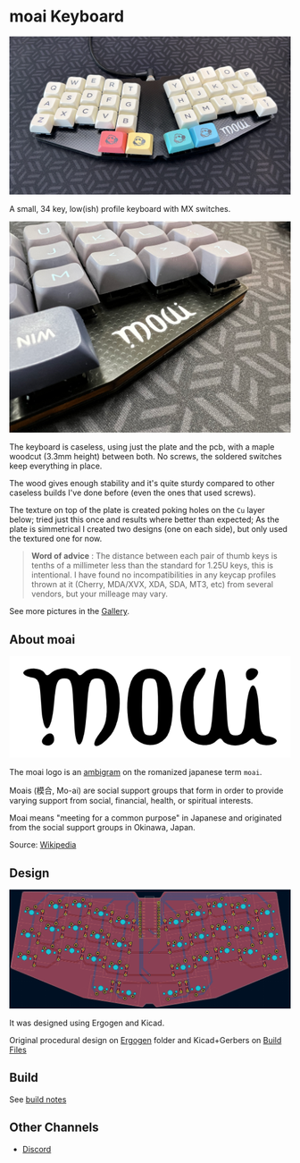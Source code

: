 # moai Keyboard

![Moai](gallery/photo1.png)

A small, 34 key, low(ish) profile keyboard with MX switches.

![Moai Detail](gallery/photo2.png)

The keyboard is caseless, using just the plate and the pcb, with a maple woodcut (3.3mm height) between both. No screws, the soldered switches keep everything in place.

The wood gives enough stability and it's quite sturdy compared to other caseless builds I've done before (even the ones that used screws).

The texture on top of the plate is created poking holes on the `Cu` layer below; tried just this once and results where better than expected; As the plate is simmetrical I created two designs (one on each side), but only used the textured one for now.

> **Word of advice** : The distance between each pair of thumb keys is tenths of a millimeter less than the standard for 1.25U keys, this is intentional. I have found no incompatibilities in any keycap profiles thrown at it (Cherry, MDA/XVX, XDA, SDA, MT3, etc) from several vendors, but your milleage may vary.

See more pictures in the [Gallery](gallery/README.md).

## About moai

![Moai Logo](images/moai_vector.png)

The moai logo is an [ambigram](https://en.wikipedia.org/wiki/Ambigram) on the romanized japanese term `moai`.

Moais (模合, Mo-ai) are social support groups that form in order to provide varying support from social, financial, health, or spiritual interests.

Moai means "meeting for a common purpose" in Japanese and originated from the social support groups in Okinawa, Japan.

Source: [Wikipedia](https://en.wikipedia.org/wiki/Moai_(social_support_groups))

## Design

![Moai PCB](images/kicad_pcb.png)

It was designed using Ergogen and Kicad.

Original procedural design on [Ergogen](ergogen/moai.yaml) folder and Kicad+Gerbers on [Build Files](build_files/)

## Build

See [build notes](BUILD.md)

## Other Channels

* [Discord](https://discord.com/channels/714176584269168732/1127694421861871636)
